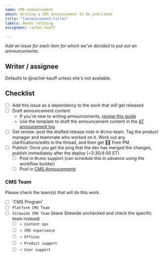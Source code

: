 ```yaml
---
name: CMS announcement
about: Writing a CMS announcement to be published
title: "[announcement-title]"
labels: Needs refining
assignees: rachel-kauff

---
```


_Add an issue for each item for which we've decided to put out an announcements._

## Writer / assignee
Defaults to @rachel-kauff unless she's not available.

## Checklist
- [ ] Add this issue as a dependency to the work that will get released
- [ ] Draft announcement content
  -  If you're new to writing announcements, [review this guide](https://airtable.com/tblulo3XrMLuh4N0l/viwSVSkpseM78xmgw?blocks=hide)
  - Use the template to draft the announcement content in the [AT annoucement log](https://airtable.com/tblulo3XrMLuh4N0l/viwSVSkpseM78xmgw?blocks=hide).
- [ ]  Get review: post the drafted release note in #cms-team. Tag the product manager and teammate who worked on it. Work out any clarifications/edits in the thread, and then get 👍🏻 from PM.
- [ ] Publish: Once you get the ping that the dev has merged the changes, publish immediately after the deploy (~3:30/4:00 ET)
  - [ ] Post in #cms-support (can schedule this in advance using the workflow builder)
  - [ ] Post in [CMS Annoucements](https://prod.cms.va.gov/help/support/release-notes)

### CMS Team
Please check the team(s) that will do this work. 

- [ ] 'CMS Program'
- [ ] `Platform CMS Team`
- [ ] `Sitewide CMS Team` (leave Sitewide unchecked and check the specific team instead)
  - [ ] `⭐️ Content ops`
  - [ ] `⭐️ CMS experience`
  - [ ] `⭐️ Offices`
  - [ ] `⭐️ Product support`
  - [ ] `⭐️ User support`

